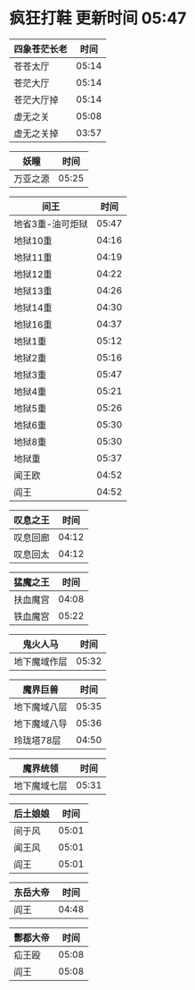 # 疯狂打鞋 更新时间 05:47

| 四象苍茫长老   | 时间    |
|--------|-------|
| 苍苍太厅 | 05:14 |
| 苍茫大厅 | 05:14 |
| 苍茫大厅掉 | 05:14 |
| 虚无之关 | 05:08 |
| 虚无之关掉 | 03:57 |

| 妖瞳   | 时间    |
|--------|-------|
| 万亚之源 | 05:25 |

| 间王   | 时间    |
|--------|-------|
| 地省3重-油可炬狱 | 05:47 |
| 地狱10重 | 04:16 |
| 地狱11重 | 04:19 |
| 地狱12重 | 04:22 |
| 地狱13重 | 04:26 |
| 地狱14重 | 04:30 |
| 地狱16重 | 04:37 |
| 地狱1重 | 05:12 |
| 地狱2重 | 05:16 |
| 地狱3重 | 05:47 |
| 地狱4重 | 05:21 |
| 地狱5重 | 05:26 |
| 地狱6重 | 05:30 |
| 地狱8重 | 05:30 |
| 地狱重 | 05:37 |
| 闻王欧 | 04:52 |
| 阎王 | 04:52 |

| 叹息之王   | 时间    |
|--------|-------|
| 叹息回廊 | 04:12 |
| 叹息回太 | 04:12 |

| 猛魔之王   | 时间    |
|--------|-------|
| 扶血魔宫 | 04:08 |
| 铁血魔宫 | 05:22 |

| 鬼火人马   | 时间    |
|--------|-------|
| 地下魔域作层 | 05:32 |

| 魔界巨兽   | 时间    |
|--------|-------|
| 地下魔域八层 | 05:35 |
| 地下魔域八导 | 05:36 |
| 玲珑塔78层 | 04:50 |

| 魔界统领   | 时间    |
|--------|-------|
| 地下魔域七层 | 05:31 |

| 后土娘娘   | 时间    |
|--------|-------|
| 间于风 | 05:01 |
| 闻王风 | 05:01 |
| 阎王 | 05:01 |

| 东岳大帝   | 时间    |
|--------|-------|
| 阎王 | 04:48 |

| 酆都大帝   | 时间    |
|--------|-------|
| 疝王殴 | 05:08 |
| 阎王 | 05:08 |